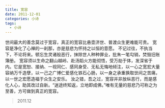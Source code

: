 ```yaml
---
title: 宽容
date: 2011-12-01
categories: 小诗
tags:
  - 小诗
---
```


世间最大的善念莫过于宽容，真正的宽容比悬壶济世、普渡众生更难能可贵。<!--more-->
宽容是净化了心禅的一刹那，亦是慈悲为怀持之以恒的意愿。
不记过往，不执当下，不论将来。顿忘生灵诸般恶行，抹除世人种种罪业，批朱一笔勾销，焚毁旧账簿册。
宽容须以生命之翻山越岭、赴汤蹈火方能彻悟，受万劫于体，发深省于内。它是宽恕、接纳、一视同仁、感同身受、无私无悔地倾注，以一心之宽宏大量容纳万千造孽，以一己之广博仁爱感化铁石心肠，以一身之承重换取世间之苦痛，以一世之宏愿造福于众生之安乐。
汝之错，吾之过，宽容并非放纵恶行，而是感化人心，助其改过自新。“迷途终知返，立地即成佛。”唯有无量的慈悲乃可称之为至善，方可做到真正的宽容。

> 2011.12